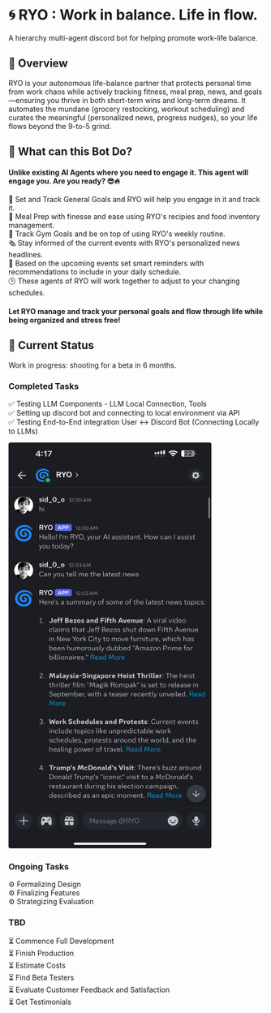 # 🌀 RYO : Work in balance. Life in flow.

A hierarchy multi-agent discord bot for helping promote work-life balance.

## 🧠 Overview
RYO is your autonomous life-balance partner that protects personal time from work chaos while actively tracking fitness, meal prep, news, and goals—ensuring you thrive in both short-term wins and long-term dreams. It automates the mundane (grocery restocking, workout scheduling) and curates the meaningful (personalized news, progress nudges), so your life flows beyond the 9-to-5 grind.

## 🤖 What can this Bot Do?

#### Unlike existing AI Agents where you need to engage it. This agent will engage you. Are you ready?</font> 😎🔥
🎯 Set and Track General Goals and RYO will help you engage in it and track it.<br>
🥗 Meal Prep with finesse and ease using RYO's recipies and food inventory management. <br>
💪 Track Gym Goals and be on top of using RYO's weekly routine.<br>
🗞️ Stay informed of the current events with RYO's personalized news headlines.<br>
📅 Based on the upcoming events set smart reminders with recommendations to include in your daily schedule.<br>
🕒 These agents of RYO will work together to adjust to your changing schedules.<br>

#### Let RYO manage and track your personal goals and flow through life while being organized and stress free!



## 🚀 Current Status
Work in progress: shooting for a beta in 6 months.

### Completed Tasks
✅ Testing LLM Components - LLM Local Connection, Tools <br>
✅ Setting up discord bot and connecting to local environment via API <br>
✅ Testing End-to-End integration User ↔️ Discord Bot (Connecting Locally to LLMs) <br>


<img src="images/Discord_UI.jpeg" width="400" height="800" alt="Image description">

### Ongoing Tasks
⚙️ Formalizing Design <br>
⚙️ Finalizing Features <br>
⚙️ Strategizing Evaluation <br>

### TBD
⏳ Commence Full Development <br>
⏳ Finish Production <br>
⏳ Estimate Costs <br>
⏳ Find Beta Testers <br>
⏳ Evaluate Customer Feedback and Satisfaction <br>
⏳ Get Testimonials <br>

